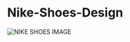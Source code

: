 # Nike-Shoes-Design
![NIKE SHOES IMAGE](https://ownyourblog.blr1.cdn.digitaloceanspaces.com/Untitled%20design.gif)
